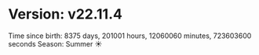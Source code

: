 # Version: v22.11.4
Time since birth: 8375 days, 201001 hours, 12060060 minutes, 723603600 seconds
Season: Summer ☀️
